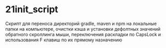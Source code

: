 # 21init_script
Скрипт для переноса директорий gradle, maven и npm на локальные папки на компьютере, очистки кэша и установки дефолтных значений обратного скроллинга мыши, переключения раскладки по CapsLock и использования F клавиш по их прямому назначению
